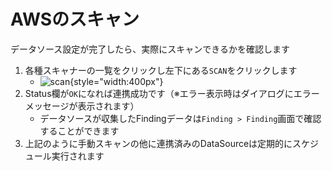 # AWSのスキャン

データソース設定が完了したら、実際にスキャンできるかを確認します


1. 各種スキャナーの一覧をクリックし左下にある`SCAN`をクリックします
    - ![scan](/img/aws/aws_scan.png){style="width:400px"}
2. Status欄が`OK`になれば連携成功です（※エラー表示時はダイアログにエラーメッセージが表示されます）
    - データソースが収集したFindingデータは`Finding > Finding`画面で確認することができます
3. 上記のように手動スキャンの他に連携済みのDataSourceは定期的にスケジュール実行されます

